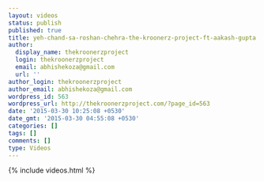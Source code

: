 ```yaml
---
layout: videos
status: publish
published: true
title: yeh-chand-sa-roshan-chehra-the-kroonerz-project-ft-aakash-gupta
author:
  display_name: thekroonerzproject
  login: thekroonerzproject
  email: abhishekoza@gmail.com
  url: ''
author_login: thekroonerzproject
author_email: abhishekoza@gmail.com
wordpress_id: 563
wordpress_url: http://thekroonerzproject.com/?page_id=563
date: '2015-03-30 10:25:08 +0530'
date_gmt: '2015-03-30 04:55:08 +0530'
categories: []
tags: []
comments: []
type: Videos
---
```


{% include videos.html %}